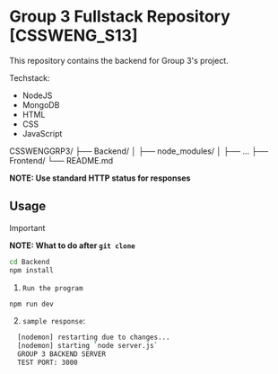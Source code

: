 # Group 3 Fullstack Repository [CSSWENG_S13]

This repository contains the backend for Group 3's project.

Techstack:

- NodeJS
- MongoDB
- HTML
- CSS
- JavaScript

CSSWENGGRP3/
├── Backend/
│   ├── node_modules/
│   ├── ...
├── Frontend/
└── README.md

**NOTE: Use standard HTTP status for responses**

## **Usage**

> [!IMPORTANT]
> **NOTE: What to do after `git clone`**
>
> ```bash
> cd Backend
> npm install
> ```

1. `Run the program`

```bash
npm run dev
```

2. `sample response`:

```bash
  [nodemon] restarting due to changes...
  [nodemon] starting `node server.js`
  GROUP 3 BACKEND SERVER
  TEST PORT: 3000
```
